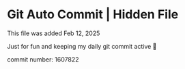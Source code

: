# Git Auto Commit | Hidden File

This file was added Feb 12, 2025

Just for fun and keeping my daily git commit active 🤪

commit number: 1607822
